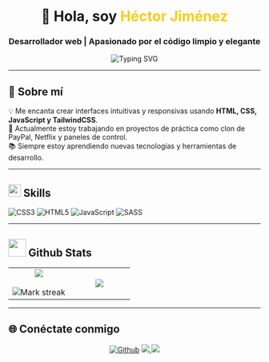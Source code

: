 <!-- Encabezado animado con HTML -->
<h1 align="center">👋 Hola, soy <span style="color:#facc15">Héctor Jiménez</span></h1>
<h3 align="center">Desarrollador web | Apasionado por el código limpio y elegante</h3>

<p align="center">
  <img src="https://readme-typing-svg.demolab.com?font=Fira+Code&duration=4000&pause=500&color=FACC15&center=true&vCenter=true&width=435&lines=Desarrollador+Frontend+💻;Fan+de+Tailwind+CSS+🎨;JavaScript+es+mi+lenguaje+favorito+⚡" alt="Typing SVG" />
</p>

---

## 🚀 Sobre mí

💡 Me encanta crear interfaces intuitivas y responsivas usando **HTML, CSS, JavaScript y TailwindCSS**.  
🎯 Actualmente estoy trabajando en proyectos de práctica como clon de PayPal, Netflix y paneles de control.  
📚 Siempre estoy aprendiendo nuevas tecnologías y herramientas de desarrollo.

---

## <img src="https://media2.giphy.com/media/QssGEmpkyEOhBCb7e1/giphy.gif?cid=ecf05e47a0n3gi1bfqntqmob8g9aid1oyj2wr3ds3mg700bl&rid=giphy.gif" width ="25"> <b>  Skills</b> 
![CSS3](https://img.shields.io/badge/css3-%231572B6.svg?style=flat&logo=css3&logoColor=white) ![HTML5](https://img.shields.io/badge/html5-%23E34F26.svg?style=flat&logo=html5&logoColor=white) ![JavaScript](https://img.shields.io/badge/javascript-%23323330.svg?style=flat&logo=javascript&logoColor=%23F7DF1E) ![SASS](https://img.shields.io/badge/SASS-hotpink.svg?style=flat&logo=SASS&logoColor=white)

---

## <img src="https://media.giphy.com/media/iY8CRBdQXODJSCERIr/giphy.gif" width="35"><b> Github Stats </b>
<!--- stats & Trophy (start) -->
<p align="center">
  <!--- stats (start) -->
<table align="center">
<tr border="none">
<td width="50%" align="center">
  
  <img  align="center"  src="https://github-readme-stats.vercel.app/api?username=Hectorji0110&theme=midnight-purple&show_icons=true&count_private=true" />
  <br></br>
  <img  title="🔥 Get streak stats for your profile at git.io/streak-stats" alt="Mark streak" src="https://github-readme-streak-stats.herokuapp.com/?user=Hectorji0110&theme=midnight-purple&hide_border=false" /> 
</td>

<td width="50%" align="center">

  <img  align="center"  src="https://github-readme-stats.anuraghazra1.vercel.app/api/top-langs/?username=Hectorji0110&theme=midnight-purple&hide_border=false&no-bg=true&no-frame=true&langs_count=10"/>
  
  </td>
</tr>
</table>

</p>        

---

## 🌐 Conéctate conmigo

<p align="center">
  <a href="https://github.com/hectorji0110" target="_blank"><img alt="Github" src="https://img.shields.io/badge/GitHub-%2312100E.svg?&style=for-the-badge&logo=Github&logoColor=white" /></a>
  <a href="https://www.linkedin.com/in/tu-linkedin" target="_blank">
    <img src="https://img.shields.io/badge/LinkedIn-%230077B5.svg?style=for-the-badge&logo=linkedin&logoColor=white"/>
  </a>
  <a href="hectorjimenez0110@gmail.com">
    <img src="https://img.shields.io/badge/Gmail-D14836?style=for-the-badge&logo=gmail&logoColor=white"/>
  </a>
</p>


<!--
**hectorji0110/hectorji0110** is a ✨ _special_ ✨ repository because its `README.md` (this file) appears on your GitHub profile.

Here are some ideas to get you started:

- 🔭 I’m currently working on ...
- 🌱 I’m currently learning ...
- 👯 I’m looking to collaborate on ...
- 🤔 I’m looking for help with ...
- 💬 Ask me about ...
- 📫 How to reach me: ...
- 😄 Pronouns: ...
- ⚡ Fun fact: ...
-->

